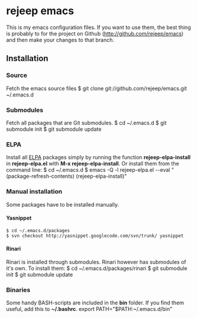 # rejeep emacs
This is my emacs configuration files. If you want to use them, the
best thing is probably to for the project on Github
(<http://github.com/rejeep/emacs>) and then make your changes to that
branch.

## Installation
### Source
Fetch the emacs source files
    $ git clone git://github.com/rejeep/emacs.git ~/.emacs.d

### Submodules
Fetch all packages that are Git submodules.
    $ cd ~/.emacs.d
    $ git submodule init
    $ git submodule update

### ELPA
Install all [ELPA](http://tromey.com/elpa/install.html) packages
simply by running the function **rejeep-elpa-install** in
**rejeep-elpa.el** with **M-x rejeep-elpa-install**. Or install them
from the command line:
    $ cd ~/.emacs.d
    $ emacs -Q -l rejeep-elpa.el --eval "(package-refresh-contents) (rejeep-elpa-install)"

### Manual installation
Some packages have to be installed manually.

#### Yasnippet
    $ cd ~/.emacs.d/packages
    $ svn checkout http://yasnippet.googlecode.com/svn/trunk/ yasnippet

#### Rinari
Rinari is installed through submodules. Rinari however has submodules
of it's own. To install them:
    $ cd ~/.emacs.d/packages/rinari
    $ git submodule init
    $ git submodule update

### Binaries
Some handy BASH-scripts are included in the **bin** folder. If you
find them useful, add this to **~/.bashrc**.
    export PATH="$PATH:~/.emacs.d/bin"
